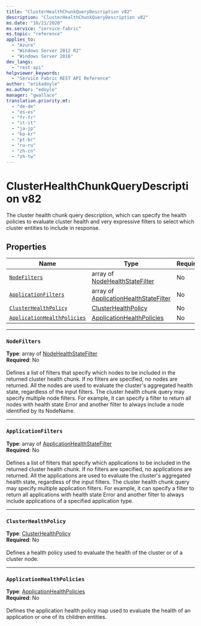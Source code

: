 ```yaml
---
title: "ClusterHealthChunkQueryDescription v82"
description: "ClusterHealthChunkQueryDescription v82"
ms.date: "10/21/2020"
ms.service: "service-fabric"
ms.topic: "reference"
applies_to: 
  - "Azure"
  - "Windows Server 2012 R2"
  - "Windows Server 2016"
dev_langs: 
  - "rest-api"
helpviewer_keywords: 
  - "Service Fabric REST API Reference"
author: "erikadoyle"
ms.author: "edoyle"
manager: "gwallace"
translation.priority.mt: 
  - "de-de"
  - "es-es"
  - "fr-fr"
  - "it-it"
  - "ja-jp"
  - "ko-kr"
  - "pt-br"
  - "ru-ru"
  - "zh-cn"
  - "zh-tw"
---
```

# ClusterHealthChunkQueryDescription v82

The cluster health chunk query description, which can specify the health policies to evaluate cluster health and very expressive filters to select which cluster entities to include in response.

## Properties
| Name | Type | Required |
| --- | --- | --- |
| [`NodeFilters`](#nodefilters) | array of [NodeHealthStateFilter](sfclient-v82-model-nodehealthstatefilter.md) | No |
| [`ApplicationFilters`](#applicationfilters) | array of [ApplicationHealthStateFilter](sfclient-v82-model-applicationhealthstatefilter.md) | No |
| [`ClusterHealthPolicy`](#clusterhealthpolicy) | [ClusterHealthPolicy](sfclient-v82-model-clusterhealthpolicy.md) | No |
| [`ApplicationHealthPolicies`](#applicationhealthpolicies) | [ApplicationHealthPolicies](sfclient-v82-model-applicationhealthpolicies.md) | No |

____
### `NodeFilters`
__Type__: array of [NodeHealthStateFilter](sfclient-v82-model-nodehealthstatefilter.md) <br/>
__Required__: No<br/>
<br/>
Defines a list of filters that specify which nodes to be included in the returned cluster health chunk.
If no filters are specified, no nodes are returned. All the nodes are used to evaluate the cluster's aggregated health state, regardless of the input filters.
The cluster health chunk query may specify multiple node filters.
For example, it can specify a filter to return all nodes with health state Error and another filter to always include a node identified by its NodeName.


____
### `ApplicationFilters`
__Type__: array of [ApplicationHealthStateFilter](sfclient-v82-model-applicationhealthstatefilter.md) <br/>
__Required__: No<br/>
<br/>
Defines a list of filters that specify which applications to be included in the returned cluster health chunk.
If no filters are specified, no applications are returned. All the applications are used to evaluate the cluster's aggregated health state, regardless of the input filters.
The cluster health chunk query may specify multiple application filters.
For example, it can specify a filter to return all applications with health state Error and another filter to always include applications of a specified application type.


____
### `ClusterHealthPolicy`
__Type__: [ClusterHealthPolicy](sfclient-v82-model-clusterhealthpolicy.md) <br/>
__Required__: No<br/>
<br/>
Defines a health policy used to evaluate the health of the cluster or of a cluster node.


____
### `ApplicationHealthPolicies`
__Type__: [ApplicationHealthPolicies](sfclient-v82-model-applicationhealthpolicies.md) <br/>
__Required__: No<br/>
<br/>
Defines the application health policy map used to evaluate the health of an application or one of its children entities.


